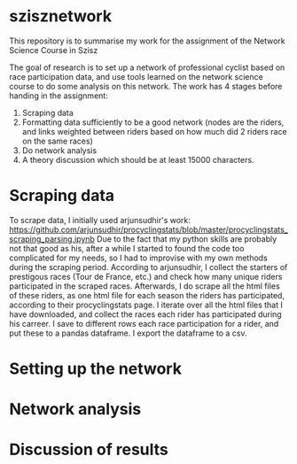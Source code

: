 # szisznetwork
This repository is to summarise my work for the assignment of the Network Science Course in Szisz

The goal of research is to set up a network of professional cyclist based on race participation data, and use tools learned on the network science course to do some analysis on this network. The work has 4 stages before handing in the assignment: 
1) Scraping data 
2) Formatting data sufficiently to be a good network (nodes are the riders, and links weighted between riders based on how much did 2 riders race on the same races)
3) Do network analysis
4) A theory discussion which should be at least 15000 characters. 

# Scraping data
To scrape data, I initially used arjunsudhir's work: https://github.com/arjunsudhir/procyclingstats/blob/master/procyclingstats_scraping_parsing.ipynb
Due to the fact that my python skills are probably not that good as his, after a while I started to found the code too complicated for my needs, so I had to improvise with my own methods during the scraping period. 
According to arjunsudhir, I collect the starters of prestigous races (Tour de France, etc.) and check how many unique riders participated in the scraped races. 
Afterwards, I do scrape all the html files of these riders, as one html file for each season the riders has participated, according to their procyclingstats page. 
I iterate over all the html files that I have downloaded, and collect the races each rider has participated during his carreer. 
I save to different rows each race participation for a rider, and put these to a pandas dataframe. 
I export the dataframe to a csv. 

# Setting up the network

# Network analysis

# Discussion of results
